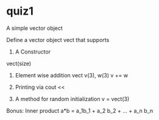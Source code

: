 # quiz1
A simple vector object

Define a vector object vect that supports

1. A Constructor

vect(size)

1. Element wise addition
vect v(3), w(3)
v += w

1. Printing via cout <<

1. A method for random initialization
v = vect(3)

Bonus: Inner product a*b = a_1b_1 + a_2 b_2 + ... + a_n b_n



